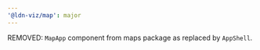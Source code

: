 ```yaml
---
'@ldn-viz/map': major
---
```


REMOVED: `MapApp` component from maps package as replaced by `AppShell`.
